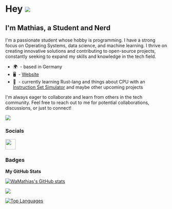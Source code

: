 Hey ![](https://user-images.githubusercontent.com/18350557/176309783-0785949b-9127-417c-8b55-ab5a4333674e.gif) 
===============================================================================================================================

I'm Mathias, a Student and Nerd
---------------------

I'm a passionate student whose hobby is programming. I have a strong focus on Operating Systems, data science, and machine learning. I thrive on creating innovative solutions and contributing to open-source projects, constantly seeking to expand my skills and knowledge in the tech field.

* 🌍  - based in Germany
* 🖥️  - [Website](http://WaMathias.github.com)
* 🧠  - currently learning Rust-lang and things about CPU with an [Instruction Set Simulator](www.github.com/WaMathias/InstructionSetSimulator") and maybe other upcoming projects
  
I'm always eager to collaborate and learn from others in the tech community. Feel free to reach out to me for potential collaborations, discussions, or just to connect!

<a href="https://www.github.com/WaMathias" target="_blank" rel="noreferrer"><img
src="https://img.shields.io/github/followers/WaMathias?logo=github&style=for-the-badge&color=ffffff&labelColor=000000" /></a>

### Socials

<p align="left"> <a href="https://www.github.com/WaMathias" target="_blank" rel="noreferrer"> <picture> <source media="(prefers-color-scheme: dark)" srcset="https://raw.githubusercontent.com/danielcranney/readme-generator/main/public/icons/socials/github-dark.svg" /> <source media="(prefers-color-scheme: light)" srcset="https://raw.githubusercontent.com/danielcranney/readme-generator/main/public/icons/socials/github.svg" /> <img src="https://raw.githubusercontent.com/danielcranney/readme-generator/main/public/icons/socials/github.svg" width="32" height="32" /> </picture> </a></p>

### Badges

<b>My GitHub Stats</b>

<a href="http://www.github.com/WaMathias"><img src="https://github-readme-stats.vercel.app/api?username=WaMathias&show_icons=true&hide=&count_private=true&title_color=ef4444&text_color=ffffff&icon_color=ffffff&bg_color=000000&hide_border=true&show_icons=true" alt="WaMathias's GitHub stats" /></a>

<a href="http://www.github.com/WaMathias"><img src="https://github-readme-streak-stats.herokuapp.com/?user=WaMathias&stroke=ffffff&background=000000&ring=ef4444&fire=ef4444&currStreakNum=ffffff&currStreakLabel=ef4444&sideNums=ffffff&sideLabels=ffffff&dates=ffffff&hide_border=true" /></a>

<a href="https://github.com/WaMathias" align="left"><img src="https://github-readme-stats.vercel.app/api/top-langs/?username=WaMathias&langs_count=10&title_color=ef4444&text_color=ffffff&icon_color=ffffff&bg_color=000000&hide_border=true&locale=en&custom_title=Top%20%Languages" alt="Top Languages" /></a>
